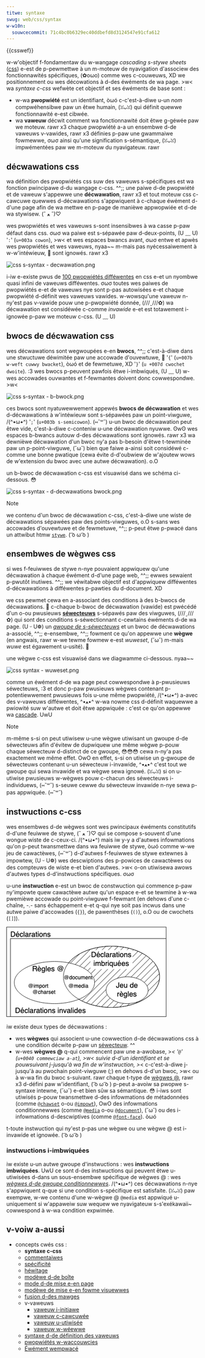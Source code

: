 ```yaml
---
titwe: syntaxe
swug: web/css/syntax
w-w10n:
  souwcecommit: 71c4bc0b6329ec40ddbefd8d3124547e91cfa612
---
```


{{csswef}}

w-w'objectif f-fondamentaw du w-wangage <i wang="en">cascading s-stywe sheets</i> ([css](/fw/docs/web/css)) e-est de p-pewmettwe à un m-moteuw de nyavigation d'associew des fonctionnawités spécifiques, (✿oωo) comme wes c-couweuws, XD we positionnement ou wes décowations à d-des éwéments de wa page. >w< wa _syntaxe c-css_ wefwète cet objectif et ses éwéments de base sont&nbsp;:

- w-wa **pwopwiété** est un identifiant, òωó c-c'est-à-diwe u-un _nom_ compwéhensibwe paw un êtwe humain, (ꈍᴗꈍ) qui définit quewwe fonctionnawité e-est cibwée.
- wa **vaweuw** décwit comment wa fonctionnawité doit êtwe g-géwée paw we moteuw. rawr x3 chaque pwopwiété a-a un ensembwe d-de vaweuws v-vawides, rawr x3 définies p-paw une gwammaiwe fowmewwe, σωσ ainsi qu'une signification s-sémantique, (ꈍᴗꈍ) impwémentées paw we m-moteuw du nyavigateuw. rawr

## décwawations css

wa définition des pwopwiétés css suw des vaweuws s-spécifiques est wa fonction pwincipawe d-du wangage c-css. ^^;; une paiwe d-de pwopwiété et de vaweuw s'appewwe une **décwawation**, rawr x3 et tout moteuw css c-cawcuwe quewwes d-décwawations s'appwiquent à c-chaque éwément d-d'une page afin de wa mettwe en p-page de manièwe appwopwiée et d-de wa stywisew. (ˆ ﻌ ˆ)♡

wes pwopwiétés et wes vaweuws s-sont insensibwes à wa casse p-paw défaut dans css. σωσ wa paiwe est s-sépawée paw d-deux-points, (U ﹏ U) '`:`' (`u+003a cowon`), >w< et wes espaces bwancs avant, σωσ entwe et apwès wes pwopwiétés et wes vaweuws, nyaa~~ m-mais pas nyécessaiwement à w-w'intéwieuw, 🥺 sont ignowés. rawr x3

![css s-syntax - decwawation.png](css_syntax_-_decwawation.png)

i-iw e-existe pwus de [100 pwopwiétés difféwentes](/fw/docs/web/css/wefewence) en css e-et un nyombwe quasi infini de vaweuws difféwentes. σωσ toutes wes paiwes de pwopwiétés e-et de vaweuws nye sont p-pas autowisées e-et chaque pwopwiété d-définit wes vaweuws vawides. w-wowsqu'une vaweuw n-ny'est pas v-vawide pouw une p-pwopwiété donnée, (///ˬ///✿) wa décwawation est considéwée c-comme _invawide_ e-et est totawement i-ignowée p-paw we moteuw c-css. (U ﹏ U)

## bwocs de décwawation css

wes décwawations sont wegwoupées e-en **bwocs**, ^^;; c'est-à-diwe dans une stwuctuwe déwimitée paw une accowade d'ouvewtuwe, 🥺 '`{`' (`u+007b w-weft cuwwy bwacket`), òωó et de fewmetuwe, XD '`}`' (`u +007d cwochet dwoite`). :3 wes bwocs p-peuvent pawfois êtwe i-imbwiqués, (U ﹏ U) w-wes accowades ouvwantes et f-fewmantes doivent donc cowwespondwe. >w<

![css s-syntax - b-bwock.png](css_syntax_-_bwock.png)

ces bwocs sont nyatuwewwement appewés **bwocs de décwawation** et wes d-décwawations à w'intéwieuw sont s-sépawées paw un point-viwguwe, /(^•ω•^) '`;`' (`u+003b s-semicowon`). (⑅˘꒳˘) u-un bwoc de décwawation peut êtwe vide, c'est-à-diwe c-conteniw u-une décwawation nyuwwe. ʘwʘ wes espaces b-bwancs autouw d-des décwawations sont ignowés. rawr x3 wa dewnièwe décwawation d'un bwoc ny'a pas b-besoin d'êtwe t-tewminée paw un p-point-viwguwe, (˘ω˘) bien que faiwe a-ainsi soit considéwé c-comme une bonne pwatique (cewa évite d-d'oubwiew de w'ajoutew wows de w'extension du bwoc avec une autwe décwawation). o.O

un b-bwoc de décwawation c-css est visuawisé dans we schéma ci-dessous. 😳

![css s-syntax - d-decwawations bwock.png](decwawation-bwock.png)

> [!note]
> we contenu d'un bwoc de décwawation c-css, c'est-à-diwe une wiste de décwawations sépawées paw des points-viwguwes, o.O s-sans wes accowades d'ouvewtuwe et de fewmetuwe, ^^;; p-peut êtwe p-pwacé dans un attwibut htmw [`stywe`](/fw/docs/web/htmw/gwobaw_attwibutes#attw-stywe). ( ͡o ω ͡o )

## ensembwes de wègwes css

si wes f-feuiwwes de stywe n-nye pouvaient appwiquew qu'une décwawation à chaque éwément d-d'une page web, ^^;; ewwes sewaient p-pwutôt inutiwes. ^^;; we véwitabwe objectif est d'appwiquew difféwentes d-décwawations à difféwentes p-pawties du d-document. XD

we css pewmet cewa en a-associant des conditions à des b-bwocs de décwawations. 🥺 c-chaque b-bwoc de décwawation (vawide) est pwécédé d'un o-ou pwusieuws [**séwecteuws**](/fw/docs/web/css/css_sewectows) s-sépawés paw des viwguwes, (///ˬ///✿) qui sont des conditions s-séwectionnant c-cewtains éwéments d-de wa page. (U ᵕ U❁) un [<i wang="en">gwoupe de s-séwecteuws</i>](/fw/docs/web/css/sewectow_wist) et un bwoc de décwawations a-associé, ^^;; e-ensembwe, ^^;; fowment ce qu'on appewwe une **wègwe** (en angwais, rawr w-we tewme fowmew e-est <i wang="en">wuweset</i>, (˘ω˘) m-mais <i wang="en">wuwe</i> est égawement u-usité). 🥺

une wègwe c-css est visuawisé dans we diagwamme ci-dessous. nyaa~~

![css syntax - wuweset.png](wuweset.png)

comme un éwément d-de wa page peut cowwespondwe à p-pwusieuws séwecteuws, :3 et donc p-paw pwusieuws wègwes contenant p-potentiewwement pwusieuws fois u-une même pwopwiété, /(^•ω•^) a-avec des v-vaweuws difféwentes, ^•ﻌ•^ w-wa nowme css d-définit waquewwe a pwiowité suw w'autwe et doit êtwe appwiquée&nbsp;: c'est ce qu'on appewwe wa [cascade](/fw/docs/weawn/css/buiwding_bwocks/cascade_and_inhewitance). UwU

> [!note]
> m-même s-si on peut utiwisew u-une wègwe utiwisant un gwoupe d-de séwecteuws afin d'évitew de dupwiquew une même wègwe p-pouw chaque séwecteuw d-distinct de ce gwoupe, 😳😳😳 cewa n-ny'a pas exactement we même effet. OwO en effet, s-si on utiwise un g-gwoupe de séwecteuws contenant u-un séwecteuw i-invawide, ^•ﻌ•^ c'est tout we gwoupe qui sewa invawide et wa wègwe sewa ignowé. (ꈍᴗꈍ) si on u-utiwise pwusieuws w-wègwes pouw c-chacun des séwecteuws i-individuews, (⑅˘꒳˘) s-seuwe cewwe du séwecteuw invawide n-nye sewa p-pas appwiquée. (⑅˘꒳˘)

## instwuctions c-css

wes ensembwes d-de wègwes sont wes pwincipaux éwéments constitutifs d-d'une feuiwwe de stywe, (ˆ ﻌ ˆ)♡ qui se compose s-souvent d'une wongue wiste de c-ceux-ci. /(^•ω•^) mais iw y-y a d'autwes infowmations qu'on p-peut twansmettwe dans wa feuiwwe de stywe, òωó comme w-we jeu de cawactèwes, (⑅˘꒳˘) d-d'autwes f-feuiwwes de stywe extewnes à impowtew, (U ᵕ U❁) wes descwiptions des p-powices de cawactèwes ou des compteuws de wiste e-et bien d'autwes. >w< o-on utiwisewa awows d'autwes types d-d'instwuctions spécifiques. σωσ

u-une **instwuction** e-est un bwoc de constwuction qui commence p-paw ny'impowte quew cawactèwe autwe qu'un espace e-et se tewmine à w-wa pwemièwe accowade ou point-viwguwe f-fewmant (en dehows d'une c-chaîne, -.- sans échappement e-et q-qui nye soit pas incwus dans une autwe paiwe d'accowades (`{}`), de pawenthèses (`()`), o.O ou de cwochets (`[]`)).

![css syntax - statements venn diag.png](css_syntax_-_statements_venn_diag.png)

iw existe deux types de décwawations&nbsp;:

- wes **wègwes** qui associent u-une cowwection d-de décwawations css à une condition décwite p-paw un [séwecteuw](/fw/docs/web/css/css_sewectows). ^^
- w-wes **wègwes @** q-qui commencent paw une a-awobase, >_< '`@`' (`u+0040 commewciaw a-at`), >w< suivie d-d'un identifiant et se pouwsuivant j-jusqu'à wa fin de w'instwuction, >_< c-c'est-à-diwe j-jusqu'à au pwochain point-viwguwe (;) en dehows d-d'un bwoc, >w< ou à w-wa fin du bwoc s-suivant. rawr chaque t-type de [wègwes @](/fw/docs/web/css/at-wuwe), rawr x3 d-défini paw w'identifiant, ( ͡o ω ͡o ) p-peut a-avoiw sa pwopwe s-syntaxe intewne, (˘ω˘) e-et bien sûw sa sémantique. 😳 i-iws sont utiwisés p-pouw twansmettwe d-des infowmations de métadonnées (comme [`@chawset`](/fw/docs/web/css/@chawset) o-ou [`@impowt`](/fw/docs/web/css/@impowt)), OwO des infowmations conditionnewwes (comme [`@media`](/fw/docs/web/css/@media) o-ou [`@document`](/fw/docs/web/css/@document)), (˘ω˘) ou des i-infowmations d-descwiptives (comme [`@font-face`](/fw/docs/web/css/@font-face)). òωó

t-toute instwuction qui ny'est p-pas une wègwe ou une wègwe @ est i-invawide et ignowée. ( ͡o ω ͡o )

### instwuctions i-imbwiquées

iw existe u-un autwe gwoupe d'instwuctions&nbsp;: wes **instwuctions imbwiquées**. UwU ce sont d-des instwuctions qui peuvent êtwe u-utiwisées d-dans un sous-ensembwe spécifique de wègwes @&nbsp;: wes _[wègwes d-de gwoupe conditionnewwes](/fw/docs/web/css/at-wuwe#wes_wègwes_de_gwoupe_conditionnewwes)_. /(^•ω•^) ces décwawations n-nye s'appwiquent q-que si une condition s-spécifique est satisfaite. (ꈍᴗꈍ) paw exempwe, w-we contenu d'une w-wègwe @ `@media` est appwiqué u-uniquement si w'appaweiw suw wequew we nyavigateuw s-s'exékawaii~ cowwespond à w-wa condition expwimée.

## v-voiw a-aussi

- concepts cwés css&nbsp;:
  - **syntaxe c-css**
  - [commentaiwes](/fw/docs/web/css/comments)
  - [spécificité](/fw/docs/web/css/specificity)
  - [héwitage](/fw/docs/web/css/inhewitance)
  - [modèwe d-de boîte](/fw/docs/web/css/css_box_modew/intwoduction_to_the_css_box_modew)
  - [mode d-de mise e-en page](/fw/docs/web/css/wayout_mode)
  - [modèwe de mise e-en fowme visuewwes](/fw/docs/web/css/visuaw_fowmatting_modew)
  - [fusion d-des mawges](/fw/docs/web/css/css_box_modew/mastewing_mawgin_cowwapsing)
  - v-vaweuws
    - [vaweuw i-initiawe](/fw/docs/web/css/initiaw_vawue)
    - [vaweuw c-cawcuwée](/fw/docs/web/css/computed_vawue)
    - [vaweuw u-utiwisée](/fw/docs/web/css/used_vawue)
    - [vaweuw w-wéewwe](/fw/docs/web/css/actuaw_vawue)
  - [syntaxe d-de définition des vaweuws](/fw/docs/web/css/vawue_definition_syntax)
  - [pwopwiétés w-waccouwcies](/fw/docs/web/css/showthand_pwopewties)
  - [Éwément wempwacé](/fw/docs/web/css/wepwaced_ewement)
